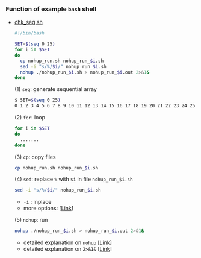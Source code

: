 ### Function of example `bash` shell

* [chk_seq.sh](https://github.com/jehyunlee/code-snippet/blob/master/bash/chk_seq.sh)
    ```bash
    #!/bin/bash
    
    SET=$(seq 0 25)
    for i in $SET
    do
      cp nohup_run.sh nohup_run_$i.sh
      sed -i "s/%/$i/" nohup_run_$i.sh
      nohup ./nohup_run_$i.sh > nohup_run_$i.out 2>&1&
    done
    ```
    
    (1) `seq`: generate sequential array  
    ```bash
    $ SET=$(seq 0 25)  
    0 1 2 3 4 5 6 7 8 9 10 11 12 13 14 15 16 17 18 19 20 21 22 23 24 25
    ```
    
    (2) `for`: loop  
    ```bash
    for i in $SET
    do
      .......
    done
    ```
    
    (3) `cp`: copy files  
    ```bash
    cp nohup_run.sh nohup_run_$i.sh
    ```
    
    (4) `sed`: replace `%` with `$i` in file `nohup_run_$i.sh`   
    ```bash
    sed -i "s/%/$i/" nohup_run_$i.sh
    ```  
    * `-i` : inplace  
    * more options: [[Link](https://soooprmx.com/archives/8272)]
    
    (5) `nohup`: run 
    ```bash
    nohup ./nohup_run_$i.sh > nohup_run_$i.out 2>&1&
    ```
    * detailed explanation on `nohup` [[Link](https://zetawiki.com/wiki/%EB%A6%AC%EB%88%85%EC%8A%A4_nohup_%EC%82%AC%EC%9A%A9%EB%B2%95)]
    * detailed explanation on `2>&1&` [[Link](https://reebok.tistory.com/56)]
    
